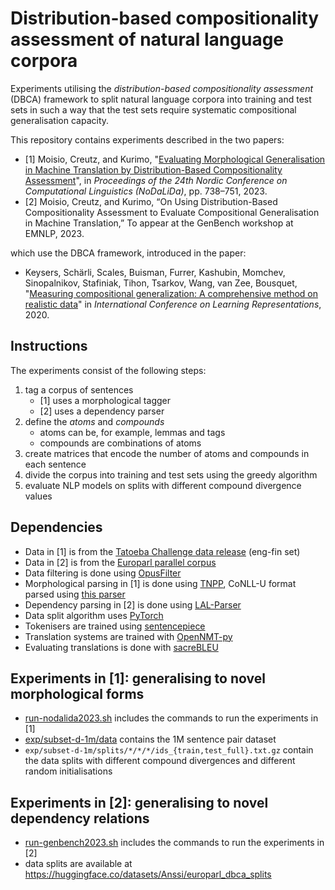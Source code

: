 # Distribution-based compositionality assessment of natural language corpora

Experiments utilising the *distribution-based compositionality assessment* (DBCA) framework to split natural language corpora into training and test sets in such a way that the test sets require systematic compositional generalisation capacity.

This repository contains experiments described in the two papers:
- [1] Moisio, Creutz, and Kurimo, "[Evaluating Morphological Generalisation in Machine Translation by Distribution-Based Compositionality Assessment](https://aclanthology.org/2023.nodalida-1.75/)", in *Proceedings of the 24th Nordic Conference on Computational Linguistics (NoDaLiDa)*, pp. 738–751, 2023.
- [2] Moisio, Creutz, and Kurimo, “On Using Distribution-Based Compositionality Assessment to Evaluate Compositional Generalisation in Machine Translation,” To appear at the GenBench workshop at EMNLP, 2023.

which use the DBCA framework, introduced in the paper:
- Keysers, Schärli, Scales, Buisman, Furrer, Kashubin, Momchev, Sinopalnikov, Stafiniak, Tihon, Tsarkov, Wang, van Zee, Bousquet, "[Measuring compositional generalization: A comprehensive method on realistic data](https://iclr.cc/virtual_2020/poster_SygcCnNKwr.html)" in *International Conference on Learning Representations*, 2020.

## Instructions

The experiments consist of the following steps:

1. tag a corpus of sentences
    * [1] uses a morphological tagger
    * [2] uses a dependency parser
2. define the *atoms* and *compounds*
    * atoms can be, for example, lemmas and tags
    * compounds are combinations of atoms
3. create matrices that encode the number of atoms and compounds in each sentence
4. divide the corpus into training and test sets using the greedy algorithm
5. evaluate NLP models on splits with different compound divergence values


## Dependencies
* Data in [1] is from the [Tatoeba Challenge data release](https://github.com/Helsinki-NLP/Tatoeba-Challenge) (eng-fin set)
* Data in [2] is from the [Europarl parallel corpus](https://opus.nlpl.eu/Europarl.php)
* Data filtering is done using [OpusFilter](https://github.com/Helsinki-NLP/OpusFilter)
* Morphological parsing in [1] is done using [TNPP](https://turkunlp.org/Turku-neural-parser-pipeline/), CoNLL-U format parsed using [this parser](https://github.com/EmilStenstrom/conllu)
* Dependency parsing in [2] is done using [LAL-Parser](https://github.com/KhalilMrini/LAL-Parser)
* Data split algorithm uses [PyTorch](https://pytorch.org/)
* Tokenisers are trained using [sentencepiece](https://github.com/google/sentencepiece)
* Translation systems are trained with [OpenNMT-py](https://github.com/OpenNMT/OpenNMT-py)
* Evaluating translations is done with [sacreBLEU](https://github.com/mjpost/sacrebleu)

## Experiments in [1]: generalising to novel morphological forms
* [run-nodalida2023.sh](run-nodalida2023.sh) includes the commands to run the experiments in [1]
* [exp/subset-d-1m/data](exp/subset-d-1m/data) contains the 1M sentence pair dataset
* `exp/subset-d-1m/splits/*/*/*/ids_{train,test_full}.txt.gz` contain the data splits with different compound divergences and different random initialisations


## Experiments in [2]: generalising to novel dependency relations
* [run-genbench2023.sh](run-genbench2023.sh) includes the commands to run the experiments in [2]
* data splits are available at https://huggingface.co/datasets/Anssi/europarl_dbca_splits
